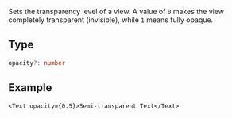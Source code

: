 Sets the transparency level of a view. A value of `0` makes the view completely transparent (invisible), while `1` means fully opaque.

## Type

```ts
opacity?: number
```

## Example

```tsx
<Text opacity={0.5}>Semi-transparent Text</Text>
```